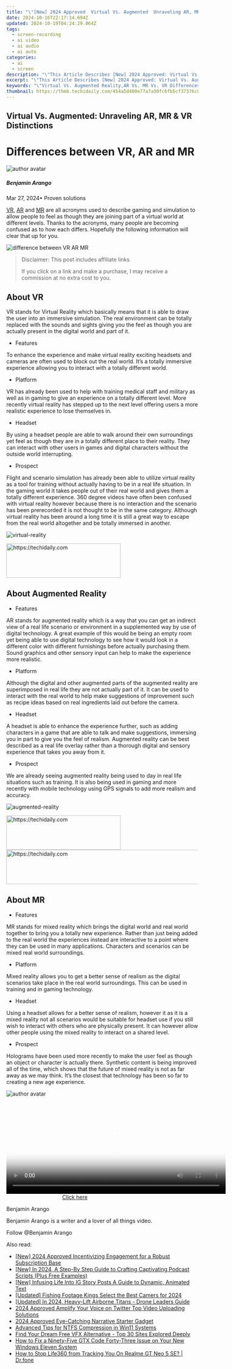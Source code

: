 ```yaml
---
title: "\"[New] 2024 Approved  Virtual Vs. Augmented  Unraveling AR, MR & VR Distinctions\""
date: 2024-10-16T22:17:14.694Z
updated: 2024-10-19T04:24:29.064Z
tags: 
  - screen-recording
  - ai video
  - ai audio
  - ai auto
categories: 
  - ai
  - screen
description: "\"This Article Describes [New] 2024 Approved: Virtual Vs. Augmented: Unraveling AR, MR & VR Distinctions\""
excerpt: "\"This Article Describes [New] 2024 Approved: Virtual Vs. Augmented: Unraveling AR, MR & VR Distinctions\""
keywords: "\"Virtual Vs. Augmented Reality,AR Vs. MR Vs. VR Differences,AR, MR, VR: Key Terms Explained,Distinguishing AR & VR Technologies,Understanding AR, MR, and VR Separately,Virtual Reality Vs. Augmented Overview,Exploring VR, AR & Mixed Realities\""
thumbnail: https://thmb.techidaily.com/454a5d400e77a7a30fc6fb5cf37376c887407a08a4d33d69cb3dc289d466caa6.jpg
---
```


## Virtual Vs. Augmented: Unraveling AR, MR & VR Distinctions

# Differences between VR, AR and MR

![author avatar](https://images.wondershare.com/filmora/article-images/benjamin-arango-author.jpg)

##### Benjamin Arango

 Mar 27, 2024• Proven solutions

[VR](https://tools.techidaily.com/wondershare/filmora/download/), [AR]( https://filmora.wondershare.com/virtual-reality/what-is-augmented-reality.html ) and [MR](https://tools.techidaily.com/wondershare/filmora/download/) are all acronyms used to describe gaming and simulation to allow people to feel as though they are joining part of a virtual world at different levels. Thanks to the acronyms, many people are becoming confused as to how each differs. Hopefully the following information will clear that up for you.

![difference between VR AR MR]( https://images.wondershare.com/filmora/article-images/difference-between-vr-ar-mr.jpg
)

>  Disclaimer: This post includes affiliate links
>
>  If you click on a link and make a purchase, I may receive a commission at no extra cost to you.
>

## About VR

 VR stands for Virtual Reality which basically means that it is able to draw the user into an immersive simulation. The real environment can be totally replaced with the sounds and sights giving you the feel as though you are actually present in the digital world and part of it.

* Features

 To enhance the experience and make virtual reality exciting headsets and cameras are often used to block out the real world. It’s a totally immersive experience allowing you to interact with a totally different world.

* Platform

 VR has already been used to help with training medical staff and military as well as in gaming to give an experience on a totally different level. More recently virtual reality has stepped up to the next level offering users a more realistic experience to lose themselves in.

* Headset

 By using a headset people are able to walk around their own surroundings yet feel as though they are in a totally different place to their reality. They can interact with other users in games and digital characters without the outside world interrupting.

* Prospect

 Flight and scenario simulation has already been able to utilize virtual reality as a tool for training without actually having to be in a real life situation. In the gaming world it takes people out of their real world and gives them a totally different experience. 360 degree videos have often been confused with virtual reality however because there is no interaction and the scenario has been prerecorded it is not thought to be in the same category. Although virtual reality has been around a long time it is still a great way to escape from the real world altogether and be totally immersed in another.

![virtual-reality](https://images.wondershare.com/filmora/article-images/virtual-reality.jpg)

<!-- affiliate ads begin -->
<a href="https://aligracehair.sjv.io/c/5597632/1934254/19272" target="_top" id="1934254">
  <img src="//a.impactradius-go.com/display-ad/19272-1934254" border="0" alt="https://techidaily.com" width="300" height="90"/>
</a>
<img height="0" width="0" src="https://aligracehair.sjv.io/i/5597632/1934254/19272" style="position:absolute;visibility:hidden;" border="0" />
<!-- affiliate ads end -->

## About Augmented Reality

* Features

 AR stands for augmented reality which is a way that you can get an indirect view of a real life scenario or environment in a supplemented way by use of digital technology. A great example of this would be being an empty room yet being able to use digital technology to see how it would look in a different color with different furnishings before actually purchasing them. Sound graphics and other sensory input can help to make the experience more realistic.

* Platform

 Although the digital and other augmented parts of the augmented reality are superimposed in real life they are not actually part of it. It can be used to interact with the real world to help make suggestions of improvement such as recipe ideas based on real ingredients laid out before the camera.

* Headset

 A headset is able to enhance the experience further, such as adding characters in a game that are able to talk and make suggestions, immersing you in part to give you the feel of realism. Augmented reality can be best described as a real life overlay rather than a thorough digital and sensory experience that takes you away from it.

* Prospect

 We are already seeing augmented reality being used to day in real life situations such as training. It is also being used in gaming and more recently with mobile technology using GPS signals to add more realism and accuracy.

![augmented-reality](https://images.wondershare.com/filmora/article-images/augmented-reality.jpg)

<!-- affiliate ads begin -->
<a href="https://aligracehair.sjv.io/c/5597632/2047361/19272" target="_top" id="2047361">
  <img src="//a.impactradius-go.com/display-ad/19272-2047361" border="0" alt="https://techidaily.com" width="300" height="90"/>
</a>
<img height="0" width="0" src="https://aligracehair.sjv.io/i/5597632/2047361/19272" style="position:absolute;visibility:hidden;" border="0" />
<!-- affiliate ads end -->

<!-- affiliate ads begin -->
<a href="https://appsumo.8odi.net/c/5597632/2037351/7443" target="_top" id="2037351">
  <img src="//a.impactradius-go.com/display-ad/7443-2037351" border="0" alt="https://techidaily.com" width="728" height="90"/>
</a>
<img height="0" width="0" src="https://appsumo.8odi.net/i/5597632/2037351/7443" style="position:absolute;visibility:hidden;" border="0" />
<!-- affiliate ads end -->

## About MR

* Features

 MR stands for mixed reality which brings the digital world and real world together to bring you a totally new experience. Rather than just being added to the real world the experiences instead are interactive to a point where they can be used in many applications. Characters and scenarios can be mixed real world surroundings.

* Platform

 Mixed reality allows you to get a better sense of realism as the digital scenarios take place in the real world surroundings. This can be used in training and in gaming technology.

* Headset

 Using a headset allows for a better sense of realism, however it as it is a mixed reality not all scenarios would be suitable for headset use if you still wish to interact with others who are physically present. It can however allow other people using the mixed reality to interact on a shared level.

* Prospect

 Holograms have been used more recently to make the user feel as though an object or character is actually there. Synthetic content is being improved all of the time, which shows that the future of mixed reality is not as far away as we may think. It’s the closest that technology has been so far to creating a new age experience.

![author avatar](https://images.wondershare.com/filmora/article-images/benjamin-arango-author.jpg)

<!-- affiliate ads begin -->
<span id="1982485">
					<video width="576" height="240" style="cursor:pointer"
           poster="//a.impactradius-go.com/display-clicktoplayimage/1982485.png"
           onclick="if(!this.playClicked){this.play();this.setAttribute('controls',true);this.playClicked=true;}">
	   <source src="//a.impactradius-go.com/display-ad/22993-1982485">
	   <img src="//a.impactradius-go.com/display-clicktoplayimage/1982485.png" style="border: none; height: 100%; width: 100%; object-fit: contain">
	</video>
	<div style="width:360px;text-align:center"><a href="javascript:window.open(decodeURIComponent('https%3A%2F%2Fhomestyler.sjv.io%2Fc%2F5597632%2F1982485%2F22993'), '_blank');void(0);">Click here</a></div>
</span>
<img height="0" width="0" src="https://imp.pxf.io/i/5597632/1982485/22993" style="position:absolute;visibility:hidden;" border="0" />
<!-- affiliate ads end -->

Benjamin Arango

Benjamin Arango is a writer and a lover of all things video.

Follow @Benjamin Arango


<ins class="adsbygoogle"
     style="display:block"
     data-ad-format="autorelaxed"
     data-ad-client="ca-pub-7571918770474297"
     data-ad-slot="1223367746"></ins>



<ins class="adsbygoogle"
     style="display:block"
     data-ad-client="ca-pub-7571918770474297"
     data-ad-slot="8358498916"
     data-ad-format="auto"
     data-full-width-responsive="true"></ins>


<span class="atpl-alsoreadstyle">Also read:</span>
<div><ul>
<li><a href="https://youtube-lab.techidaily.com/024-approved-incentivizing-engagement-for-a-robust-subscription-base/"><u>[New] 2024 Approved Incentivizing Engagement for a Robust Subscription Base</u></a></li>
<li><a href="https://fox-links.techidaily.com/new-in-2024-a-step-by-step-guide-to-crafting-captivating-podcast-scripts-plus-free-examples/"><u>[New] In 2024, A Step-By Step Guide to Crafting Captivating Podcast Scripts (Plus Free Examples)</u></a></li>
<li><a href="https://fox-friendly.techidaily.com/new-infusing-life-into-ig-story-posts-a-guide-to-dynamic-animated-text/"><u>[New] Infusing Life Into IG Story Posts A Guide to Dynamic, Animated Text</u></a></li>
<li><a href="https://fox-friendly.techidaily.com/updated-fishing-footage-kings-select-the-best-camers-for-2024/"><u>[Updated] Fishing Footage Kings Select the Best Camers for 2024</u></a></li>
<li><a href="https://fox-friendly.techidaily.com/updated-in-2024-heavy-lift-airborne-titans-drone-leaders-guide/"><u>[Updated] In 2024, Heavy-Lift Airborne Titans - Drone Leaders Guide</u></a></li>
<li><a href="https://fox-friendly.techidaily.com/2024-approved-amplify-your-voice-on-twitter-top-video-uploading-solutions/"><u>2024 Approved Amplify Your Voice on Twitter Top Video Uploading Solutions</u></a></li>
<li><a href="https://some-techniques.techidaily.com/2024-approved-eye-catching-narrative-starter-gadget/"><u>2024 Approved Eye-Catching Narrative Starter Gadget</u></a></li>
<li><a href="https://win11.techidaily.com/advanced-tips-for-ntfs-compression-in-win11-systems/"><u>Advanced Tips for NTFS Compression in Win11 Systems</u></a></li>
<li><a href="https://fox-friendly.techidaily.com/find-your-dream-free-vfx-alternative-top-30-sites-explored-deeply/"><u>Find Your Dream Free VFX Alternative - Top 30 Sites Explored Deeply</u></a></li>
<li><a href="https://driver-error.techidaily.com/how-to-fix-a-ninety-five-gtx-code-forty-three-issue-on-your-new-windows-eleven-system/"><u>How to Fix a Ninety-Five GTX Code Forty-Three Issue on Your New Windows Eleven System</u></a></li>
<li><a href="https://fake-location.techidaily.com/how-to-stop-life360-from-tracking-you-on-realme-gt-neo-5-se-drfone-by-drfone-virtual-android/"><u>How to Stop Life360 from Tracking You On Realme GT Neo 5 SE? | Dr.fone</u></a></li>
</ul></div>

